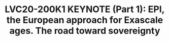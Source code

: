 ---
categories:
- lvc20
description: 'The European Commission has set an extremely ambitious target to the
  European Processor Initiative (EPI): develop the processor that will empower the
  European Exascale machines, and laid the foundations of the European Sovereignty
  for high-performance and low-power processing units. The European ambition and how
  it is implemented is presented.'
image: /assets/images/featured-images/lvc20/LVC20-200K1.png
session_id: LVC20-200K1
session_room: '[Track 1] IoT/Edge/Embedded'
session_slot:
  end_time: 2020-09-23 08:00
  start_time: 2020-09-23 07:45
session_speakers:
- speaker_bio: Since the beginning of 2020, Jean-Marc is the Chief of Staff of the
    Innovation and Strategy Division at Atos. In addition, since mid-2018, Jean-Marc
    has been also elected as Chair of the Board of the European Processor Initiative
    (EPI).&lt;br&gt;Prior to that, Jean-Marc Denis took different positions in the
    HPC industry.&lt;br&gt;After five years of research in the development of new
    solvers for the for Maxwell equations at Matra Defense (France) as mathematician
    from 1990 to 1995, Jean-Marc Denis had several technical position in the HPC industry
    between 1995 to 2004 from &amp;nbsp;HPC pre-sales to Senior Solution Architect.&lt;br&gt;Since
    mid if 2004 Jean-Marc has worked at Bull SAS head Quarter (France) where he has
    started the HPC activity. In less than 10 years, the HPC revenue at Bull exploded
    from nothing in 2004 to 200M€ in 2015, making Bull the undisputed leader of the
    European HPC industry and the fourth in the world. From 2011 to the end of 2016,
    Jean-Marc has leaded the worldwide business activity with the goal to consolidate
    the ATOS/Bull position in Europe and to make ATOS/Bull a worldwide leader in Extreme
    Computing with footprint in Middle-East, Asia, Africa and South America.&lt;br&gt;From
    2018 to 2020, Jean-Marc has been the head of Strategy and Plan at Atos/Bull, in
    charge of the global cross-Business Unit Strategy and of the definition of the
    3 years business plan.&lt;br&gt;In 2016 and 2017, Jean-Marc has been in charge
    of the definition of the strategy for the BigData Division at ATOS/Bull. In his
    position, his role is to define the global approach for the different BigData
    business lines covering HPC, Legacy (mainframe), Entreprise computing, DataScience
    consulting and Software.&lt;br&gt;In parallel to his activities at ATOS/Bull,
    since 2008, Jean-Marc Denis has taught “Supercomputer Architecture” concepts in
    Master 2 degree at the University of Reims Champagne Ardennes (URCA), France.&lt;br&gt;Education&lt;ul&gt;&lt;li&gt;Masters
    degree in Mathematics (U. of Tours, France, 1989)&lt;/li&gt;&lt;li&gt;Masters
    degree in Computer Science (U. of Toulouse, France, 1990)&lt;/li&gt;&lt;li&gt;Engineering
    diploma in Computer science, (ENSEEIHT, Toulouse, France, 1990)&lt;/li&gt;&lt;/ul&gt;
  speaker_company: SiPearl
  speaker_image: http://avatars.sched.co/a/30/11617155/avatar.jpg.320x320px.jpg?a0e
  speaker_name: Jean-Marc Denis
  speaker_position: Chief of Staff of the Innovation and Strategy Division at Atos,
    Chair of the Board of the European Processor Initiative (EPI)
  speaker_role: speaker
session_track: HPC
tag: session
tags: HPC
title: 'LVC20-200K1 KEYNOTE (Part 1): EPI, the European approach for Exascale ages.
  The road toward sovereignty'
---